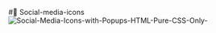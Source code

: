 #🚀 Social-media-icons![Social-Media-Icons-with-Popups-HTML-Pure-CSS-Only-](https://user-images.githubusercontent.com/99351763/161099857-aed7f77d-0295-4f4d-810e-01ecd0afdea3.png)
